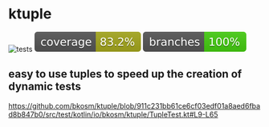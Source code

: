 # ktuple

![tests](https://github.com/bkosm/ktuple/actions/workflows/gradle.yml/badge.svg)
![coverage](.github/badges/jacoco.svg)
![branches](.github/badges/branches.svg)

## easy to use tuples to speed up the creation of dynamic tests

https://github.com/bkosm/ktuple/blob/911c231bb61ce6cf03edf01a8aed6fbad8b847b0/src/test/kotlin/io/bkosm/ktuple/TupleTest.kt#L9-L65
